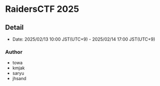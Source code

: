 # RaidersCTF 2025

## Detail
- Date: 2025/02/13 10:00 JST(UTC+9) - 2025/02/14 17:00 JST(UTC+9)


### Author

- towa
- kmjak
- saryu
- jhsand

